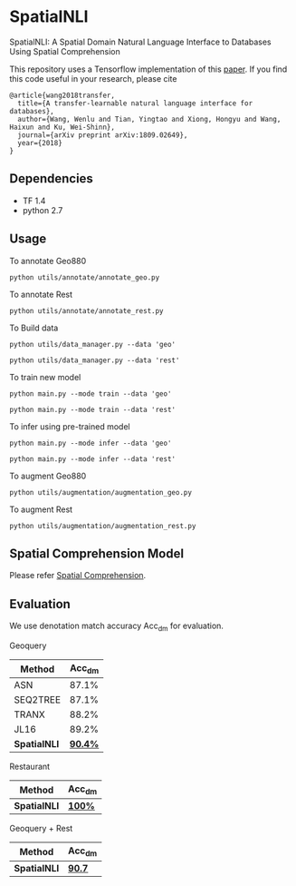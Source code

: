 # SpatialNLI

  SpatialNLI: A Spatial Domain Natural Language Interface to Databases Using Spatial Comprehension
  
  This repository uses a Tensorflow implementation of this [paper](https://arxiv.org/abs/1809.02649). If you find this code useful in your research, please cite
```
@article{wang2018transfer,
  title={A transfer-learnable natural language interface for databases},
  author={Wang, Wenlu and Tian, Yingtao and Xiong, Hongyu and Wang, Haixun and Ku, Wei-Shinn},
  journal={arXiv preprint arXiv:1809.02649},
  year={2018}
}
```

## Dependencies
  - TF 1.4
  - python 2.7

## Usage

To annotate Geo880

```python utils/annotate/annotate_geo.py```

To annotate Rest

```python utils/annotate/annotate_rest.py```

To Build data

```python utils/data_manager.py --data 'geo'```

```python utils/data_manager.py --data 'rest'```

To train new model

```python main.py --mode train --data 'geo'```

```python main.py --mode train --data 'rest'```

To infer using pre-trained model

```python main.py --mode infer --data 'geo'```

```python main.py --mode infer --data 'rest'```

To augment Geo880

```python utils/augmentation/augmentation_geo.py```

To augment Rest

```python utils/augmentation/augmentation_rest.py```

## Spatial Comprehension Model
Please refer [Spatial Comprehension](https://github.com/VV123/Spatial-Comprehension).
## Evaluation

We use denotation match accuracy Acc<sub>dm</sub> for evaluation.

Geoquery

| Method        | Acc<sub>dm</sub>|
| ------------- | ------------- |
| ASN           | 87.1%         |
| SEQ2TREE      | 87.1%         |
| TRANX         | 88.2%         |
| JL16          | 89.2%         |
| **SpatialNLI**| [**90.4%**](https://drive.google.com/drive/folders/1GskZI_sPrDbp9yn6YjEtLmmEKtLvT85o)     |

Restaurant

|Method        | Acc<sub>dm</sub>|
|--------------|-----------------|
|**SpatialNLI**|[**100%**](https://drive.google.com/drive/folders/1heNxCCuQ2O8NgfIYFViG0lEk1KwF02Uq)        |


Geoquery + Rest

|Method| Acc<sub>dm</sub>|
|--------------|-----------------|
|**SpatialNLI**|[**90.7**](https://drive.google.com/drive/folders/1ydwkOq-2TokSgL3EmjmJC3i7oYL07PrO)|
